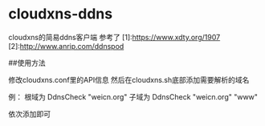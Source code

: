 # cloudxns-ddns

cloudxns的简易ddns客户端
参考了
[1]:https://www.xdty.org/1907
[2]:http://www.anrip.com/ddnspod

##使用方法

修改cloudxns.conf里的API信息
然后在cloudxns.sh底部添加需要解析的域名

例：
根域为
DdnsCheck "weicn.org"
子域为
DdnsCheck "weicn.org" "www"

依次添加即可
